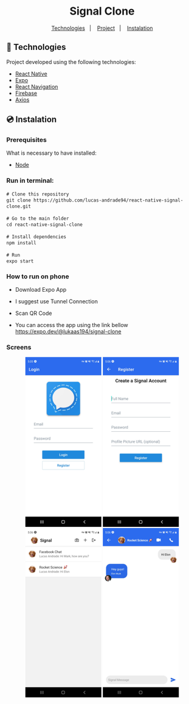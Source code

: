 <h1 align="center">
    Signal Clone
</h1>

<p align="center">
	<a href="#-technologies">Technologies</a>&nbsp;&nbsp;&nbsp;|&nbsp;&nbsp;&nbsp;
	<a href="#-project">Project</a>&nbsp;&nbsp;&nbsp;|&nbsp;&nbsp;&nbsp;
	<a href="#-instalation">Instalation</a>
</p>

## 🤖 Technologies

Project developed using the following technologies:

- [React Native](https://reactnative.dev/)
- [Expo](https://expo.io/)
- [React Navigation](https://reactnavigation.org/)
- [Firebase](https://firebase.google.com/)
- [Axios](https://www.axios.com/)

## 💿 Instalation

### Prerequisites

What is necessary to have installed:

- [Node](https://nodejs.org/en/download/)

### Run in terminal:

```
# Clone this repository
git clone https://github.com/lucas-andrade94/react-native-signal-clone.git

# Go to the main folder
cd react-native-signal-clone

# Install dependencies
npm install

# Run
expo start
```

### How to run on phone

- Download Expo App
- I suggest use Tunnel Connection
- Scan QR Code

- You can access the app using the link bellow
  https://expo.dev/@lukaas194/signal-clone

### Screens

<div align="center">
    <img alt="Login Screen" title="Login Screen" src=".github\screen-1.jpg?raw=true" width="200px" />
		<img alt="Register Screen" title="Register Screen" src=".github\screen-2.jpg?raw=true" width="200px" />
		<img alt="Home Menu" title="Home Menu" src=".github\screen-3.jpg?raw=true" width="200px" />
		<img alt="Chat Screen" title="Chat Screen" src=".github\screen-4.jpg?raw=true" width="200px" />
</div>
